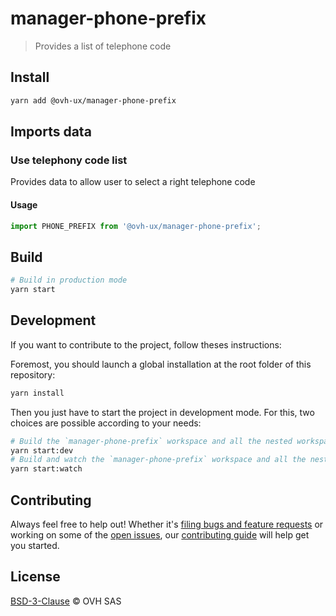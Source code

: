 # manager-phone-prefix

> Provides a list of telephone code

## Install

```sh
yarn add @ovh-ux/manager-phone-prefix
```

## Imports data

### Use telephony code list

Provides data to allow user to select a right telephone code

#### Usage 

```js
import PHONE_PREFIX from '@ovh-ux/manager-phone-prefix';
```

## Build

```sh
# Build in production mode
yarn start
```

## Development

If you want to contribute to the project, follow theses instructions:

Foremost, you should launch a global installation at the root folder of this repository:

```sh
yarn install
```

Then you just have to start the project in development mode. For this, two choices are possible according to your needs:

```sh
# Build the `manager-phone-prefix` workspace and all the nested workspaces in development mode and watch only `manager-phone-prefix` workspace
yarn start:dev
# Build and watch the `manager-phone-prefix` workspace and all the nested workspaces in development mode
yarn start:watch
```

## Contributing

Always feel free to help out! Whether it's [filing bugs and feature requests](https://github.com/ovh/manager/issues/new) or working on some of the [open issues](https://github.com/ovh/manager/issues), our [contributing guide](https://github.com/ovh/manager/blob/master/CONTRIBUTING.md) will help get you started.

## License

[BSD-3-Clause](LICENSE) © OVH SAS
